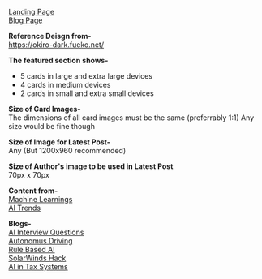 [Landing Page](https://kshitiz1403.github.io/Websites/AI-Club-Website/src/index.html)</br>
[Blog Page](https://kshitiz1403.github.io/Websites/AI-Club-Website/src/blog-1.html)<br/>

**Reference Deisgn from-**<br/>
https://okiro-dark.fueko.net/

**The featured section shows-**
* 5 cards in large and extra large devices 
* 4 cards in medium devices
* 2 cards in small and extra small devices

**Size of Card Images-**<br/>
The dimensions of all card images must be the same (preferrably 1:1)
Any size would be fine though

**Size of Image for Latest Post-**<br/>
Any (But 1200x960 recommended)

**Size of Author's image to be used in Latest Post**<br/>
70px x 70px


**Content from-**<br/>
[Machine Learnings](https://machinelearnings.co/)</br>
[AI Trends](https://aitrends.com/)</br>


**Blogs-**<br/>
[AI Interview Questions](https://www.aitrends.com/workforce/top-ai-job-interview-questions-aim-to-connect-theory-to-practice/)</br>
[Autonomus Driving](https://www.aitrends.com/ai-insider/essential-rules-for-autonomous-robots-to-drive-a-conventional-car/)</br>
[Rule Based AI](https://www.aitrends.com/software-development-2/rule-based-ai-vs-machine-learning-for-development-which-is-best/)<br/>
[SolarWinds Hack](https://www.aitrends.com/security/solarwinds-hack-likely-assisted-by-ai-suggests-microsofts-smith/)<br/>
[AI in Tax Systems](https://www.aitrends.com/ai-in-government/ai-applied-to-tax-systems-can-help-discover-shelters-support-equality/)
